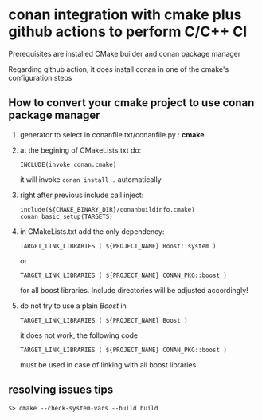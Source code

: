 # conan integration with cmake plus github actions to perform C/C++ CI

Prerequisites are installed CMake builder and conan package manager

Regarding github action, it does install conan in one of the cmake's configuration steps

## How to convert your cmake project to use conan package manager

1. generator to select in conanfile.txt/conanfile.py : **cmake**
1. at the begining of CMakeLists.txt do:

       INCLUDE(invoke_conan.cmake)
   it will invoke `conan install .` automatically
1. right after previous include call inject: 

       include(${CMAKE_BINARY_DIR}/conanbuildinfo.cmake)
       conan_basic_setup(TARGETS)
1. in CMakeLists.txt add the only dependency: 

       TARGET_LINK_LIBRARIES ( ${PROJECT_NAME} Boost::system ) 
   or 
   
       TARGET_LINK_LIBRARIES ( ${PROJECT_NAME} CONAN_PKG::boost )
   for all boost libraries. Include directories will be adjusted accordingly!
1. do not try to use a plain _Boost_ in 

       TARGET_LINK_LIBRARIES ( ${PROJECT_NAME} Boost )
   it does not work, the following code

       TARGET_LINK_LIBRARIES ( ${PROJECT_NAME} CONAN_PKG::boost )
   must be used in case of linking with all boost libraries

## resolving issues tips
    $> cmake --check-system-vars --build build
